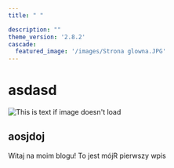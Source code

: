```yaml
---
title: " "

description: ""
theme_version: '2.8.2'
cascade:
  featured_image: '/images/Strona glowna.JPG'
---
```

# asdasd
![This is text if image doesn't load](/images/glowna.JPG "nazwa")

## aosjdoj
Witaj na moim blogu!
To jest mójR pierwszy wpis
